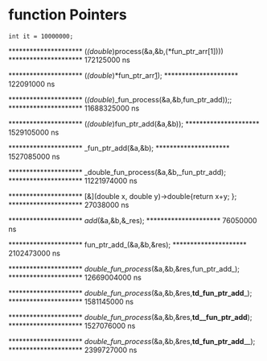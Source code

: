 # function Pointers

    int it = 10000000;

********************* (*(double*)process(&a,&b,(*fun_ptr_arr[1]))) *********************
172125000 ns

********************* (*(double*)*fun_ptr_arr[1](&a,&b)); *********************
122091000 ns

********************* (*(double*)_fun_process(&a,&b,fun_ptr_add));; *********************
11688325000 ns

********************* (*(double*)fun_ptr_add(&a,&b));  *********************
1529105000 ns

********************* <Double>_fun_ptr_add(&a,&b); *********************
1527085000 ns

********************* _double_fun_process(&a,&b,_fun_ptr_add); *********************
11221974000 ns

********************* [&](double x, double y)->double{return x+y; }; *********************
27038000 ns

********************* _add_(&a,&b,&_res);  *********************
76050000 ns

********************* fun_ptr_add_(&a,&b,&res);  *********************
2102473000 ns

********************* _double_fun_process_(&a,&b,&res,fun_ptr_add_); *********************
12669004000 ns

********************* _double_fun_process_(&a,&b,&res,__td_fun_ptr_add___); *********************
1581145000 ns

********************* _double_fun_process_(&a,&b,&res,__td__fun_ptr_add__); *********************
1527076000 ns

********************* _double_fun_process_(&a,&b,&res,__td_fun_ptr_add____); *********************
2399727000 ns
